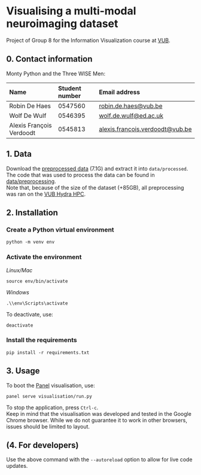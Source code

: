 # Visualising a multi-modal neuroimaging dataset

Project of Group 8 for the Information Visualization course at [VUB](www.vub.be).

## 0. Contact information

Monty Python and the Three WISE Men:

| Name                     | Student number | Email address                                                      |
| :----------------------- | :------------- | :----------------------------------------------------------------- |
| Robin De Haes            | 0547560        | [robin.de.haes@vub.be](mailto:robin.de.haes@vub.be)                |
| Wolf De Wulf             | 0546395        | [wolf.de.wulf@ed.ac.uk](mailto:wolf.de.wulf@ed.ac.uk)              |
| Alexis François Verdoodt | 0545813        | [alexis.francois.verdoodt@vub.be](alexis.francois.verdoodt@vub.be) |

## 1. Data

Download the [preprocessed data](https://vub-my.sharepoint.com/:u:/g/personal/wolf_de_wulf_vub_be/EYNaczwQxy1AtnPBvZKCL70BfQdxDtu7zbUaTHjUyH6QfA?e=aYMqek) (7.1G) and extract it into `data/processed`.  
The code that was used to process the data can be found in [data/preprocessing](data/preprocessing).  
Note that, because of the size of the dataset (+85GB), all preprocessing was ran on the [VUB Hydra HPC](https://hpc.vub.be/).

## 2. Installation

### Create a Python virtual environment
```console
python -m venv env
```

### Activate the environment

*Linux/Mac*
```console
source env/bin/activate
```

*Windows*
```console
.\\env\Scripts\activate
```

To deactivate, use:
```console
deactivate
```

### Install the requirements
```console
pip install -r requirements.txt
```

## 3. Usage

To boot the [Panel](https://panel.holoviz.org/) visualisation, use:

```console
panel serve visualisation/run.py
```

To stop the application, press `Ctrl-c`.  
Keep in mind that the visualisation was developed and tested in the Google Chrome browser. 
While we do not guarantee it to work in other browsers, issues should be limited to layout. 

## (4. For developers)

Use the above command with the ``--autoreload`` option to allow for live code updates.
